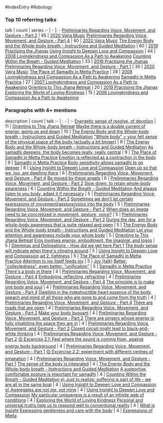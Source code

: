 #IndexEntry #Robology

### Top 10 referring talks
talk | count | series
:- | - |: -
<a data-href="Preliminaries Regarding Voice, Movement, and Gesture - Part 2" href="Preliminaries+Regarding+Voice%2C+Movement%2C+and+Gesture+-+Part+2" class="internal-link">Preliminaries Regarding Voice, Movement, and Gesture - Part 2</a> | 95 | <a data-href="2020 Vajra Music" href="2020+Vajra+Music" class="internal-link">2020 Vajra Music</a>
<a data-href="Preliminaries Regarding Voice, Movement, and Gesture - Part 4" href="Preliminaries+Regarding+Voice%2C+Movement%2C+and+Gesture+-+Part+4" class="internal-link">Preliminaries Regarding Voice, Movement, and Gesture - Part 4</a> | 60 | <a data-href="2020 Vajra Music" href="2020+Vajra+Music" class="internal-link">2020 Vajra Music</a>
<a data-href="The Energy Body and the Whole-body breath - Instructions and Guided Meditation" href="The+Energy+Body+and+the+Whole-body+breath+-+Instructions+and+Guided+Meditation" class="internal-link">The Energy Body and the Whole-body breath - Instructions and Guided Meditation</a> | 60 | <a data-href="2019 Practising the Jhanas" href="2019+Practising+the+Jhanas" class="internal-link">2019 Practising the Jhanas</a>
<a data-href="Using Insight to Deepen Love and Compassion" href="Using+Insight+to+Deepen+Love+and+Compassion" class="internal-link">Using Insight to Deepen Love and Compassion</a> | 44 | <a data-href="2008 Lovingkindness and Compassion As a Path to Awakening" href="2008+Lovingkindness+and+Compassion+As+a+Path+to+Awakening" class="internal-link">2008 Lovingkindness and Compassion As a Path to Awakening</a>
<a data-href="Counting Within the Breath - Guided Meditation" href="Counting+Within+the+Breath+-+Guided+Meditation" class="internal-link">Counting Within the Breath - Guided Meditation</a> | 33 | <a data-href="2019 Practising the Jhanas" href="2019+Practising+the+Jhanas" class="internal-link">2019 Practising the Jhanas</a>
<a data-href="Preliminaries Regarding Voice, Movement, and Gesture - Part 1" href="Preliminaries+Regarding+Voice%2C+Movement%2C+and+Gesture+-+Part+1" class="internal-link">Preliminaries Regarding Voice, Movement, and Gesture - Part 1</a> | 30 | <a data-href="2020 Vajra Music" href="2020+Vajra+Music" class="internal-link">2020 Vajra Music</a>
<a data-href="The Place of Samadhi in Metta Practice" href="The+Place+of+Samadhi+in+Metta+Practice" class="internal-link">The Place of Samadhi in Metta Practice</a> | 28 | <a data-href="2008 Lovingkindness and Compassion As a Path to Awakening" href="2008+Lovingkindness+and+Compassion+As+a+Path+to+Awakening" class="internal-link">2008 Lovingkindness and Compassion As a Path to Awakening</a>
<a data-href="Samadhi in Metta Practice" href="Samadhi+in+Metta+Practice" class="internal-link">Samadhi in Metta Practice</a> | 27 | <a data-href="2007 Lovingkindness and Compassion As a Path to Awakening" href="2007+Lovingkindness+and+Compassion+As+a+Path+to+Awakening" class="internal-link">2007 Lovingkindness and Compassion As a Path to Awakening</a>
<a data-href="Orienting to This Jhana Retreat" href="Orienting+to+This+Jhana+Retreat" class="internal-link">Orienting to This Jhana Retreat</a> | 20 | <a data-href="2019 Practising the Jhanas" href="2019+Practising+the+Jhanas" class="internal-link">2019 Practising the Jhanas</a>
<a data-href="Exploring the World of Loving Kindness" href="Exploring+the+World+of+Loving+Kindness" class="internal-link">Exploring the World of Loving Kindness</a> | 15 | <a data-href="2008 Lovingkindness and Compassion As a Path to Awakening" href="2008+Lovingkindness+and+Compassion+As+a+Path+to+Awakening" class="internal-link">2008 Lovingkindness and Compassion As a Path to Awakening</a>

### Paragraphs with 4+ mentions
description | count | talk
:- | : - | :-
<a aria-label-position="top" aria-label="Orienting to This Jhana Retreat > Energetic sense of resolve of devotion" data-href="Orienting to This Jhana Retreat#Energetic sense of resolve of devotion" href="Orienting+to+This+Jhana+Retreat#Energetic+sense+of+resolve+of+devotion" class="internal-link">Energetic sense of resolve, of devotion</a> | 11 | <a data-href="Orienting to This Jhana Retreat" href="Orienting+to+This+Jhana+Retreat" class="internal-link">Orienting to This Jhana Retreat</a>
<a aria-label-position="top" aria-label="The Energy Body and the Whole-body breath - Instructions and Guided Meditation > Maybe there is a double current of energy going up and down" data-href="The Energy Body and the Whole-body breath - Instructions and Guided Meditation#Maybe there is a double current of energy going up and down" href="The+Energy+Body+and+the+Whole-body+breath+-+Instructions+and+Guided+Meditation#Maybe+there+is+a+double+current+of+energy+going+up+and+down" class="internal-link">Maybe there is a double current of energy, going up and down</a> | 10 | <a data-href="The Energy Body and the Whole-body breath - Instructions and Guided Meditation" href="The+Energy+Body+and+the+Whole-body+breath+-+Instructions+and+Guided+Meditation" class="internal-link">The Energy Body and the Whole-body breath - Instructions and Guided Meditation</a>
<a aria-label-position="top" aria-label="The Energy Body and the Whole-body breath - Instructions and Guided Meditation > Whole body your felt sense of the physical space of the body actually a bit bigger" data-href="The Energy Body and the Whole-body breath - Instructions and Guided Meditation#Whole body your felt sense of the physical space of the body actually a bit bigger" href="The+Energy+Body+and+the+Whole-body+breath+-+Instructions+and+Guided+Meditation#%22Whole+body%22+your+felt+sense+of+the+physical+space+of+the+body+actually+a+bit+bigger" class="internal-link">&quot;Whole body&quot; = your felt sense of the physical space of the body (actually a bit bigger)</a> | 9 | <a data-href="The Energy Body and the Whole-body breath - Instructions and Guided Meditation" href="The+Energy+Body+and+the+Whole-body+breath+-+Instructions+and+Guided+Meditation" class="internal-link">The Energy Body and the Whole-body breath - Instructions and Guided Meditation</a>
<a aria-label-position="top" aria-label="The Place of Samadhi in Metta Practice > As samadhi deepens the body becomes really really central" data-href="The Place of Samadhi in Metta Practice#As samadhi deepens the body becomes really really central" href="The+Place+of+Samadhi+in+Metta+Practice#As+samadhi+deepens+the+body+becomes+really+really+central" class="internal-link">As samadhi deepens, the body becomes really, really central</a> | 9 | <a data-href="The Place of Samadhi in Metta Practice" href="The+Place+of+Samadhi+in+Metta+Practice" class="internal-link">The Place of Samadhi in Metta Practice</a>
<a aria-label-position="top" aria-label="Samadhi in Metta Practice > Emotion is reflected as a contraction in the body" data-href="Samadhi in Metta Practice#Emotion is reflected as a contraction in the body" href="Samadhi+in+Metta+Practice#Emotion+is+reflected+as+a+contraction+in+the+body" class="internal-link">Emotion is reflected as a contraction in the body</a> | 9 | <a data-href="Samadhi in Metta Practice" href="Samadhi+in+Metta+Practice" class="internal-link">Samadhi in Metta Practice</a>
<a aria-label-position="top" aria-label="Using Insight to Deepen Love and Compassion > Body sensitivity allows samadhi to go deeper" data-href="Using Insight to Deepen Love and Compassion#Body sensitivity allows samadhi to go deeper" href="Using+Insight+to+Deepen+Love+and+Compassion#Body+sensitivity+allows+samadhi+to+go+deeper" class="internal-link">Body sensitivity allows samadhi to go deeper</a> | 8 | <a data-href="Using Insight to Deepen Love and Compassion" href="Using+Insight+to+Deepen+Love+and+Compassion" class="internal-link">Using Insight to Deepen Love and Compassion</a>
<a aria-label-position="top" aria-label="Preliminaries Regarding Voice, Movement, and Gesture - Part 4 > Open up so that we too are dwelling there" data-href="Preliminaries Regarding Voice, Movement, and Gesture - Part 4#Open up so that we too are dwelling there" href="Preliminaries+Regarding+Voice%2C+Movement%2C+and+Gesture+-+Part+4#Open+up+so+that+we+too+are+dwelling+there" class="internal-link">Open up so that we, too, are dwelling there</a> | 6 | <a data-href="Preliminaries Regarding Voice, Movement, and Gesture - Part 4" href="Preliminaries+Regarding+Voice%2C+Movement%2C+and+Gesture+-+Part+4" class="internal-link">Preliminaries Regarding Voice, Movement, and Gesture - Part 4</a>
<a aria-label-position="top" aria-label="Preliminaries Regarding Voice, Movement, and Gesture - Part 2 > Be moved by these angels" data-href="Preliminaries Regarding Voice, Movement, and Gesture - Part 2#Be moved by these angels" href="Preliminaries+Regarding+Voice%2C+Movement%2C+and+Gesture+-+Part+2#Be+moved+by+these+angels" class="internal-link">Be moved by these angels</a> | 6 | <a data-href="Preliminaries Regarding Voice, Movement, and Gesture - Part 2" href="Preliminaries+Regarding+Voice%2C+Movement%2C+and+Gesture+-+Part+2" class="internal-link">Preliminaries Regarding Voice, Movement, and Gesture - Part 2</a>
<a aria-label-position="top" aria-label="Counting Within the Breath - Guided Meditation > Slow down to retain whole-body awareness" data-href="Counting Within the Breath - Guided Meditation#Slow down to retain whole-body awareness" href="Counting+Within+the+Breath+-+Guided+Meditation#Slow+down+to+retain+whole-body+awareness" class="internal-link">Slow down, to retain whole-body awareness</a> | 6 | <a data-href="Counting Within the Breath - Guided Meditation" href="Counting+Within+the+Breath+-+Guided+Meditation" class="internal-link">Counting Within the Breath - Guided Meditation</a>
<a aria-label-position="top" aria-label="Preliminaries Regarding Voice, Movement, and Gesture - Part 2 > And always listen to you body adapt it if necessary" data-href="Preliminaries Regarding Voice, Movement, and Gesture - Part 2#And always listen to you body adapt it if necessary" href="Preliminaries+Regarding+Voice%2C+Movement%2C+and+Gesture+-+Part+2#And+always+listen+to+you+body+adapt+it+if+necessary" class="internal-link">And always listen to you body, adapt it if necessary</a> | 5 | <a data-href="Preliminaries Regarding Voice, Movement, and Gesture - Part 2" href="Preliminaries+Regarding+Voice%2C+Movement%2C+and+Gesture+-+Part+2" class="internal-link">Preliminaries Regarding Voice, Movement, and Gesture - Part 2</a>
<a aria-label-position="top" aria-label="Preliminaries Regarding Voice, Movement, and Gesture - Part 2 > Sometimes we dont let certain expressions of movement gesture voice into the body" data-href="Preliminaries Regarding Voice, Movement, and Gesture - Part 2#Sometimes we don't let certain expressions of movement gesture voice into the body" href="Preliminaries+Regarding+Voice%2C+Movement%2C+and+Gesture+-+Part+2#Sometimes+we+don%27t+let+certain+expressions+of+movement+gesture+voice+into+the+body" class="internal-link">Sometimes we don&#x27;t let certain expressions of movement/gesture/voice into the body</a> | 5 | <a data-href="Preliminaries Regarding Voice, Movement, and Gesture - Part 2" href="Preliminaries+Regarding+Voice%2C+Movement%2C+and+Gesture+-+Part+2" class="internal-link">Preliminaries Regarding Voice, Movement, and Gesture - Part 2</a>
<a aria-label-position="top" aria-label="Preliminaries Regarding Voice, Movement, and Gesture - Part 2 > When does an image need to be concretized in movement gesture voice" data-href="Preliminaries Regarding Voice, Movement, and Gesture - Part 2#When does an image need to be concretized in movement gesture voice" href="Preliminaries+Regarding+Voice%2C+Movement%2C+and+Gesture+-+Part+2#When+does+an+image+need+to+be+concretized+in+movement+gesture+voice" class="internal-link">When does an image need to be concretized in movement, gesture, voice?</a> | 5 | <a data-href="Preliminaries Regarding Voice, Movement, and Gesture - Part 2" href="Preliminaries+Regarding+Voice%2C+Movement%2C+and+Gesture+-+Part+2" class="internal-link">Preliminaries Regarding Voice, Movement, and Gesture - Part 2</a>
<a aria-label-position="top" aria-label="The Energy Body and the Whole-body breath - Instructions and Guided Meditation > During the day aim for a whole-body awareness that is quite relaxed and open" data-href="The Energy Body and the Whole-body breath - Instructions and Guided Meditation#During the day aim for a whole-body awareness that is quite relaxed and open" href="The+Energy+Body+and+the+Whole-body+breath+-+Instructions+and+Guided+Meditation#During+the+day+aim+for+a+whole-body+awareness+that+is+quite+relaxed+and+open" class="internal-link">During the day, aim for a whole-body awareness that is quite relaxed and open</a> | 5 | <a data-href="The Energy Body and the Whole-body breath - Instructions and Guided Meditation" href="The+Energy+Body+and+the+Whole-body+breath+-+Instructions+and+Guided+Meditation" class="internal-link">The Energy Body and the Whole-body breath - Instructions and Guided Meditation</a>
<a aria-label-position="top" aria-label="Orienting to This Jhana Retreat > Let your attention and awareness include your whole body" data-href="Orienting to This Jhana Retreat#Let your attention and awareness include your whole body" href="Orienting+to+This+Jhana+Retreat#Let+your+attention+and+awareness+include+your+whole+body" class="internal-link">Let your attention and awareness include your whole body</a> | 5 | <a data-href="Orienting to This Jhana Retreat" href="Orienting+to+This+Jhana+Retreat" class="internal-link">Orienting to This Jhana Retreat</a>
<a aria-label-position="top" aria-label="Dilemmas and Delineations - How did we get here Part 1 > Eros involves energy embodiment the imaginal and logos" data-href="Dilemmas and Delineations - How did we get here Part 1#Eros involves energy embodiment the imaginal and logos" href="Dilemmas+and+Delineations+-+How+did+we+get+here+Part+1#Eros+involves+energy+embodiment+the+imaginal+and+logos" class="internal-link">Eros involves energy, embodiment, the imaginal, and logos</a> | 5 | <a data-href="Dilemmas and Delineations - How did we get here Part 1" href="Dilemmas+and+Delineations+-+How+did+we+get+here+Part+1" class="internal-link">Dilemmas and Delineations - How did we get here Part 1</a>
<a aria-label-position="top" aria-label="Using Insight to Deepen Love and Compassion > The body sense will indicate when theres clinging around" data-href="Using Insight to Deepen Love and Compassion#The body sense will indicate when there's clinging around" href="Using+Insight+to+Deepen+Love+and+Compassion#The+body+sense+will+indicate+when+there%27s+clinging+around" class="internal-link">The body sense will indicate when there&#x27;s clinging around</a> | 5 | <a data-href="Using Insight to Deepen Love and Compassion" href="Using+Insight+to+Deepen+Love+and+Compassion" class="internal-link">Using Insight to Deepen Love and Compassion</a>
<a aria-label-position="top" aria-label="The Place of Samadhi in Metta Practice > ad 2 tightness" data-href="The Place of Samadhi in Metta Practice#ad 2 tightness" href="The+Place+of+Samadhi+in+Metta+Practice#ad+2+tightness" class="internal-link">ad 2. tightness</a> | 5 | <a data-href="The Place of Samadhi in Metta Practice" href="The+Place+of+Samadhi+in+Metta+Practice" class="internal-link">The Place of Samadhi in Metta Practice</a>
<a aria-label-position="top" aria-label="Joy (talk) > Attention to joy itself feeds joy" data-href="Joy (talk)#Attention to joy itself feeds joy" href="Joy+%28talk%29#Attention+to+joy+itself+feeds+joy" class="internal-link">Attention to joy itself feeds joy</a> | 5 | <a data-href="Joy (talk)" href="Joy+%28talk%29" class="internal-link">Joy (talk)</a>
<a aria-label-position="top" aria-label="Samadhi in Metta Practice > Better collectedness even better unification" data-href="Samadhi in Metta Practice#Better collectedness even better unification" href="Samadhi+in+Metta+Practice#Better+%22collectedness%22+even+better+%22unification%22" class="internal-link">Better: &quot;collectedness&quot;, even better: &quot;unification&quot;</a> | 5 | <a data-href="Samadhi in Metta Practice" href="Samadhi+in+Metta+Practice" class="internal-link">Samadhi in Metta Practice</a>
<a aria-label-position="top" aria-label="Preliminaries Regarding Voice, Movement, and Gesture - Part 4 > Theres a body in there" data-href="Preliminaries Regarding Voice, Movement, and Gesture - Part 4#There's a body in there" href="Preliminaries+Regarding+Voice%2C+Movement%2C+and+Gesture+-+Part+4#There%27s+a+body+in+there" class="internal-link">There&#x27;s a body in there</a> | 4 | <a data-href="Preliminaries Regarding Voice, Movement, and Gesture - Part 4" href="Preliminaries+Regarding+Voice%2C+Movement%2C+and+Gesture+-+Part+4" class="internal-link">Preliminaries Regarding Voice, Movement, and Gesture - Part 4</a>
<a aria-label-position="top" aria-label="Preliminaries Regarding Voice, Movement, and Gesture - Part 4 > Embodying reflecting refracting" data-href="Preliminaries Regarding Voice, Movement, and Gesture - Part 4#Embodying reflecting refracting" href="Preliminaries+Regarding+Voice%2C+Movement%2C+and+Gesture+-+Part+4#Embodying+reflecting+refracting" class="internal-link">Embodying, reflecting, refracting</a> | 4 | <a data-href="Preliminaries Regarding Voice, Movement, and Gesture - Part 4" href="Preliminaries+Regarding+Voice%2C+Movement%2C+and+Gesture+-+Part+4" class="internal-link">Preliminaries Regarding Voice, Movement, and Gesture - Part 4</a>
<a aria-label-position="top" aria-label="Preliminaries Regarding Voice, Movement, and Gesture - Part 4 > The principle is to make one body and soul" data-href="Preliminaries Regarding Voice, Movement, and Gesture - Part 4#The principle is to make one body and soul" href="Preliminaries+Regarding+Voice%2C+Movement%2C+and+Gesture+-+Part+4#The+principle+is+to+make+one+body+and+soul" class="internal-link">The principle is to make one body and soul</a> | 4 | <a data-href="Preliminaries Regarding Voice, Movement, and Gesture - Part 4" href="Preliminaries+Regarding+Voice%2C+Movement%2C+and+Gesture+-+Part+4" class="internal-link">Preliminaries Regarding Voice, Movement, and Gesture - Part 4</a>
<a aria-label-position="top" aria-label="Preliminaries Regarding Voice, Movement, and Gesture - Part 4 > Dwelling in the indestructible heart essence of the body speach and mind of all those who are gone to and come from the truth" data-href="Preliminaries Regarding Voice, Movement, and Gesture - Part 4#Dwelling in the indestructible heart essence of the body speach and mind of all those who are gone to and come from the truth" href="Preliminaries+Regarding+Voice%2C+Movement%2C+and+Gesture+-+Part+4#Dwelling+in+the+indestructible+heart+essence+of+the+body+speach+and+mind+of+all+those+who+are+gone+to+and+come+from+the+truth" class="internal-link">Dwelling in the indestructible heart essence of the body, speach and mind of all those who are gone to and come from the truth</a> | 4 | <a data-href="Preliminaries Regarding Voice, Movement, and Gesture - Part 4" href="Preliminaries+Regarding+Voice%2C+Movement%2C+and+Gesture+-+Part+4" class="internal-link">Preliminaries Regarding Voice, Movement, and Gesture - Part 4</a>
<a aria-label-position="top" aria-label="Preliminaries Regarding Voice, Movement, and Gesture - Part 2 > There are roads that are open" data-href="Preliminaries Regarding Voice, Movement, and Gesture - Part 2#There are roads that are open" href="Preliminaries+Regarding+Voice%2C+Movement%2C+and+Gesture+-+Part+2#There+are+roads+that+are+open" class="internal-link">There are roads that are open</a> | 4 | <a data-href="Preliminaries Regarding Voice, Movement, and Gesture - Part 2" href="Preliminaries+Regarding+Voice%2C+Movement%2C+and+Gesture+-+Part+2" class="internal-link">Preliminaries Regarding Voice, Movement, and Gesture - Part 2</a>
<a aria-label-position="top" aria-label="Preliminaries Regarding Voice, Movement, and Gesture - Part 2 > Make your body buoyant" data-href="Preliminaries Regarding Voice, Movement, and Gesture - Part 2#Make your body buoyant" href="Preliminaries+Regarding+Voice%2C+Movement%2C+and+Gesture+-+Part+2#Make+your+body+buoyant" class="internal-link">Make your body buoyant</a> | 4 | <a data-href="Preliminaries Regarding Voice, Movement, and Gesture - Part 2" href="Preliminaries+Regarding+Voice%2C+Movement%2C+and+Gesture+-+Part+2" class="internal-link">Preliminaries Regarding Voice, Movement, and Gesture - Part 2</a>
<a aria-label-position="top" aria-label="Preliminaries Regarding Voice, Movement, and Gesture - Part 2 > There are singers whose energy is fully inhabiting the space they are in" data-href="Preliminaries Regarding Voice, Movement, and Gesture - Part 2#There are singers whose energy is fully inhabiting the space they are in" href="Preliminaries+Regarding+Voice%2C+Movement%2C+and+Gesture+-+Part+2#There+are+singers+whose+energy+is+fully+inhabiting+the+space+they+are+in" class="internal-link">There are singers whose energy is fully inhabiting the space they are in</a> | 4 | <a data-href="Preliminaries Regarding Voice, Movement, and Gesture - Part 2" href="Preliminaries+Regarding+Voice%2C+Movement%2C+and+Gesture+-+Part+2" class="internal-link">Preliminaries Regarding Voice, Movement, and Gesture - Part 2</a>
<a aria-label-position="top" aria-label="Preliminaries Regarding Voice, Movement, and Gesture - Part 2 > Closed circuit might lead to black-and-white thinking" data-href="Preliminaries Regarding Voice, Movement, and Gesture - Part 2#Closed circuit might lead to black-and-white thinking" href="Preliminaries+Regarding+Voice%2C+Movement%2C+and+Gesture+-+Part+2#Closed+circuit+might+lead+to+black-and-white+thinking" class="internal-link">Closed circuit might lead to black-and-white thinking</a> | 4 | <a data-href="Preliminaries Regarding Voice, Movement, and Gesture - Part 2" href="Preliminaries+Regarding+Voice%2C+Movement%2C+and+Gesture+-+Part+2" class="internal-link">Preliminaries Regarding Voice, Movement, and Gesture - Part 2</a>
<a aria-label-position="top" aria-label="Preliminaries Regarding Voice, Movement, and Gesture - Part 1 > 🟡 Excercise 2 1 Feel where the sound is coming from against energy body background" data-href="Preliminaries Regarding Voice, Movement, and Gesture - Part 1#🟡 Excercise 2 1 Feel where the sound is coming from against energy body background" href="Preliminaries+Regarding+Voice%2C+Movement%2C+and+Gesture+-+Part+1#%F0%9F%9F%A1+Excercise+2+1+Feel+where+the+sound+is+coming+from+against+energy+body+background" class="internal-link">🟡 Excercise 2.1: Feel where the sound is coming from, against energy body background</a> | 4 | <a data-href="Preliminaries Regarding Voice, Movement, and Gesture - Part 1" href="Preliminaries+Regarding+Voice%2C+Movement%2C+and+Gesture+-+Part+1" class="internal-link">Preliminaries Regarding Voice, Movement, and Gesture - Part 1</a>
<a aria-label-position="top" aria-label="Preliminaries Regarding Voice, Movement, and Gesture - Part 1 > 🟡 Excercise 2 2 experiment with different centres of emanation" data-href="Preliminaries Regarding Voice, Movement, and Gesture - Part 1#🟡 Excercise 2 2 experiment with different centres of emanation" href="Preliminaries+Regarding+Voice%2C+Movement%2C+and+Gesture+-+Part+1#%F0%9F%9F%A1+Excercise+2+2+experiment+with+different+centres+of+emanation" class="internal-link">🟡 Excercise 2.2: experiment with different centres of emanation</a> | 4 | <a data-href="Preliminaries Regarding Voice, Movement, and Gesture - Part 1" href="Preliminaries+Regarding+Voice%2C+Movement%2C+and+Gesture+-+Part+1" class="internal-link">Preliminaries Regarding Voice, Movement, and Gesture - Part 1</a>
<a aria-label-position="top" aria-label="The Energy Body and the Whole-body breath - Instructions and Guided Meditation > The sense of the body is integrated" data-href="The Energy Body and the Whole-body breath - Instructions and Guided Meditation#The sense of the body is integrated" href="The+Energy+Body+and+the+Whole-body+breath+-+Instructions+and+Guided+Meditation#The+sense+of+the+body+is+integrated" class="internal-link">The sense of the body is integrated</a> | 4 | <a data-href="The Energy Body and the Whole-body breath - Instructions and Guided Meditation" href="The+Energy+Body+and+the+Whole-body+breath+-+Instructions+and+Guided+Meditation" class="internal-link">The Energy Body and the Whole-body breath - Instructions and Guided Meditation</a>
<a aria-label-position="top" aria-label="Counting Within the Breath - Guided Meditation > A supportive comfortable posture is important for samadhi" data-href="Counting Within the Breath - Guided Meditation#A supportive comfortable posture is important for samadhi" href="Counting+Within+the+Breath+-+Guided+Meditation#A+supportive+comfortable+posture+is+important+for+samadhi" class="internal-link">A supportive, comfortable posture is important for samadhi</a> | 4 | <a data-href="Counting Within the Breath - Guided Meditation" href="Counting+Within+the+Breath+-+Guided+Meditation" class="internal-link">Counting Within the Breath - Guided Meditation</a>
<a aria-label-position="top" aria-label="Using Insight to Deepen Love and Compassion > e Just to realize suffering is part of life - we are all in the same boat" data-href="Using Insight to Deepen Love and Compassion#e Just to realize suffering is part of life - we are all in the same boat" href="Using+Insight+to+Deepen+Love+and+Compassion#e+Just+to+realize+suffering+is+part+of+life+-+we+are+all+in+the+same+boat" class="internal-link">e) Just to realize: suffering is part of life - we are all in the same boat</a> | 4 | <a data-href="Using Insight to Deepen Love and Compassion" href="Using+Insight+to+Deepen+Love+and+Compassion" class="internal-link">Using Insight to Deepen Love and Compassion</a>
<a aria-label-position="top" aria-label="Using Insight to Deepen Love and Compassion > g Aggregates are not me not mine" data-href="Using Insight to Deepen Love and Compassion#g Aggregates are not me not mine" href="Using+Insight+to+Deepen+Love+and+Compassion#g+Aggregates+are+not+me+not+mine" class="internal-link">g) Aggregates are not me, not mine</a> | 4 | <a data-href="Using Insight to Deepen Love and Compassion" href="Using+Insight+to+Deepen+Love+and+Compassion" class="internal-link">Using Insight to Deepen Love and Compassion</a>
<a aria-label-position="top" aria-label="Exploring the World of Loving Kindness > My particular uniqueness is a result of an infinite web of conditions" data-href="Exploring the World of Loving Kindness#My particular uniqueness is a result of an infinite web of conditions" href="Exploring+the+World+of+Loving+Kindness#My+particular+uniqueness+is+a+result+of+an+infinite+web+of+conditions" class="internal-link">My particular uniqueness is a result of an infinite web of conditions</a> | 4 | <a data-href="Exploring the World of Loving Kindness" href="Exploring+the+World+of+Loving+Kindness" class="internal-link">Exploring the World of Loving Kindness</a>
<a aria-label-position="top" aria-label="What is Insight > Personal and universal truths help us to respond well to conventional reality" data-href="What is Insight#Personal and universal truths help us to respond well to conventional reality" href="What+is+Insight#Personal+and+universal+truths+help+us+to+respond+well+to+conventional+reality" class="internal-link">Personal and universal truths help us to respond well to conventional reality</a> | 4 | <a data-href="What is Insight" href="What+is+Insight" class="internal-link">What is Insight</a>
<a aria-label-position="top" aria-label="Expressions of Metta > Expressing gentleness and care with the body" data-href="Expressions of Metta#Expressing gentleness and care with the body" href="Expressions+of+Metta#Expressing+gentleness+and+care+with+the+body" class="internal-link">Expressing gentleness and care with the body</a> | 4 | <a data-href="Expressions of Metta" href="Expressions+of+Metta" class="internal-link">Expressions of Metta</a>

